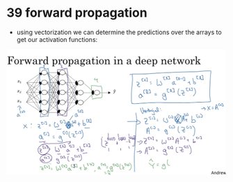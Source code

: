# 39 forward propagation

- using vectorization we can determine the predictions over the arrays to get our activation functions:

![image](images/image_56.png)